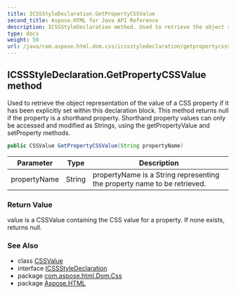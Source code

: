 ```yaml
---
title: ICSSStyleDeclaration.GetPropertyCSSValue
second_title: Aspose.HTML for Java API Reference
description: ICSSStyleDeclaration method. Used to retrieve the object representation of the value of a CSS property if it has been explicitly set within this declaration block. This method returns null if the property is a shorthand property. Shorthand property values can only be accessed and modified as Strings using the getPropertyValue and setProperty methods
type: docs
weight: 50
url: /java/com.aspose.html.dom.css/icssstyledeclaration/getpropertycssvalue/
---
```

## ICSSStyleDeclaration.GetPropertyCSSValue method

Used to retrieve the object representation of the value of a CSS property if it has been explicitly set within this declaration block. This method returns null if the property is a shorthand property. Shorthand property values can only be accessed and modified as Strings, using the getPropertyValue and setProperty methods.

```java
public CSSValue GetPropertyCSSValue(String propertyName)
```

| Parameter | Type | Description |
| --- | --- | --- |
| propertyName | String | propertyName is a String representing the property name to be retrieved. |

### Return Value

value is a CSSValue containing the CSS value for a property. If none exists, returns null.

### See Also

* class [CSSValue](../../cssvalue/)
* interface [ICSSStyleDeclaration](../)
* package [com.aspose.html.Dom.Css](../../icssstyledeclaration/)
* package [Aspose.HTML](../../../)
